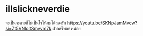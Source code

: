 # illslickneverdie
จะเป็นจะตายก็ไม่เป็นไรให้ผมได้ลองรัก
https://youtu.be/SKNpJamMvcw?si=Zt5VNloltSmyvm7k ฝากดรีพอตหน่อย